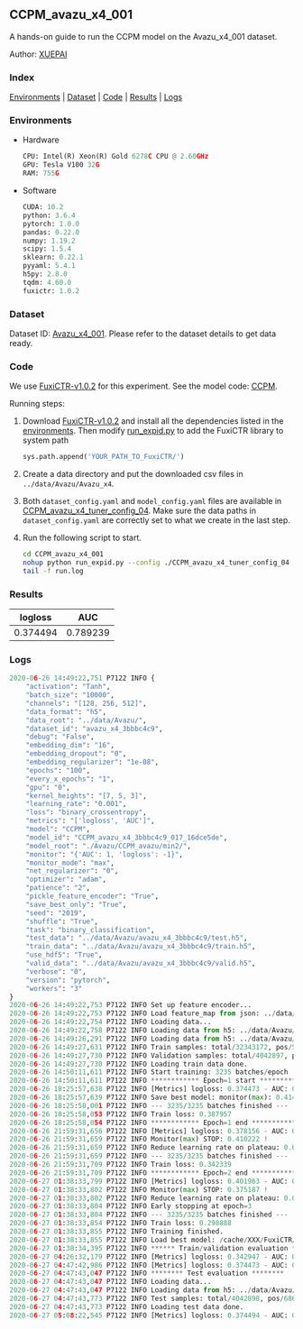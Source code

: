 ## CCPM_avazu_x4_001

A hands-on guide to run the CCPM model on the Avazu_x4_001 dataset.

Author: [XUEPAI](https://github.com/xue-pai)

### Index
[Environments](#Environments) | [Dataset](#Dataset) | [Code](#Code) | [Results](#Results) | [Logs](#Logs)

### Environments
+ Hardware

  ```python
  CPU: Intel(R) Xeon(R) Gold 6278C CPU @ 2.60GHz
  GPU: Tesla V100 32G
  RAM: 755G

  ```

+ Software

  ```python
  CUDA: 10.2
  python: 3.6.4
  pytorch: 1.0.0
  pandas: 0.22.0
  numpy: 1.19.2
  scipy: 1.5.4
  sklearn: 0.22.1
  pyyaml: 5.4.1
  h5py: 2.8.0
  tqdm: 4.60.0
  fuxictr: 1.0.2
  ```

### Dataset
Dataset ID: [Avazu_x4_001](https://github.com/openbenchmark/BARS/blob/master/ctr_prediction/datasets/Avazu/README.md#Avazu_x4_001). Please refer to the dataset details to get data ready.

### Code

We use [FuxiCTR-v1.0.2](https://github.com/xue-pai/FuxiCTR/tree/v1.0.2) for this experiment. See the model code: [CCPM](https://github.com/xue-pai/FuxiCTR/blob/v1.0.2/fuxictr/pytorch/models/CCPM.py).

Running steps:

1. Download [FuxiCTR-v1.0.2](https://github.com/xue-pai/FuxiCTR/archive/refs/tags/v1.0.2.zip) and install all the dependencies listed in the [environments](#environments). Then modify [run_expid.py](./run_expid.py#L5) to add the FuxiCTR library to system path
    
    ```python
    sys.path.append('YOUR_PATH_TO_FuxiCTR/')
    ```

2. Create a data directory and put the downloaded csv files in `../data/Avazu/Avazu_x4`.

3. Both `dataset_config.yaml` and `model_config.yaml` files are available in [CCPM_avazu_x4_tuner_config_04](./CCPM_avazu_x4_tuner_config_04). Make sure the data paths in `dataset_config.yaml` are correctly set to what we create in the last step.

4. Run the following script to start.

    ```bash
    cd CCPM_avazu_x4_001
    nohup python run_expid.py --config ./CCPM_avazu_x4_tuner_config_04 --expid CCPM_avazu_x4_017_75c68752 --gpu 0 > run.log &
    tail -f run.log
    ```

### Results

| logloss | AUC  |
|:--------------------:|:--------------------:|
| 0.374494 | 0.789239  |


### Logs
```python
2020-06-26 14:49:22,751 P7122 INFO {
    "activation": "Tanh",
    "batch_size": "10000",
    "channels": "[128, 256, 512]",
    "data_format": "h5",
    "data_root": "../data/Avazu/",
    "dataset_id": "avazu_x4_3bbbc4c9",
    "debug": "False",
    "embedding_dim": "16",
    "embedding_dropout": "0",
    "embedding_regularizer": "1e-08",
    "epochs": "100",
    "every_x_epochs": "1",
    "gpu": "0",
    "kernel_heights": "[7, 5, 3]",
    "learning_rate": "0.001",
    "loss": "binary_crossentropy",
    "metrics": "['logloss', 'AUC']",
    "model": "CCPM",
    "model_id": "CCPM_avazu_x4_3bbbc4c9_017_16dce5de",
    "model_root": "./Avazu/CCPM_avazu/min2/",
    "monitor": "{'AUC': 1, 'logloss': -1}",
    "monitor_mode": "max",
    "net_regularizer": "0",
    "optimizer": "adam",
    "patience": "2",
    "pickle_feature_encoder": "True",
    "save_best_only": "True",
    "seed": "2019",
    "shuffle": "True",
    "task": "binary_classification",
    "test_data": "../data/Avazu/avazu_x4_3bbbc4c9/test.h5",
    "train_data": "../data/Avazu/avazu_x4_3bbbc4c9/train.h5",
    "use_hdf5": "True",
    "valid_data": "../data/Avazu/avazu_x4_3bbbc4c9/valid.h5",
    "verbose": "0",
    "version": "pytorch",
    "workers": "3"
}
2020-06-26 14:49:22,753 P7122 INFO Set up feature encoder...
2020-06-26 14:49:22,753 P7122 INFO Load feature_map from json: ../data/Avazu/avazu_x4_3bbbc4c9/feature_map.json
2020-06-26 14:49:22,754 P7122 INFO Loading data...
2020-06-26 14:49:22,758 P7122 INFO Loading data from h5: ../data/Avazu/avazu_x4_3bbbc4c9/train.h5
2020-06-26 14:49:26,291 P7122 INFO Loading data from h5: ../data/Avazu/avazu_x4_3bbbc4c9/valid.h5
2020-06-26 14:49:27,631 P7122 INFO Train samples: total/32343172, pos/5492052, neg/26851120, ratio/16.98%
2020-06-26 14:49:27,730 P7122 INFO Validation samples: total/4042897, pos/686507, neg/3356390, ratio/16.98%
2020-06-26 14:49:27,730 P7122 INFO Loading train data done.
2020-06-26 14:50:11,611 P7122 INFO Start training: 3235 batches/epoch
2020-06-26 14:50:11,611 P7122 INFO ************ Epoch=1 start ************
2020-06-26 18:25:57,638 P7122 INFO [Metrics] logloss: 0.374473 - AUC: 0.789223
2020-06-26 18:25:57,639 P7122 INFO Save best model: monitor(max): 0.414750
2020-06-26 18:25:58,001 P7122 INFO --- 3235/3235 batches finished ---
2020-06-26 18:25:58,053 P7122 INFO Train loss: 0.387957
2020-06-26 18:25:58,054 P7122 INFO ************ Epoch=1 end ************
2020-06-26 21:59:31,656 P7122 INFO [Metrics] logloss: 0.378156 - AUC: 0.788378
2020-06-26 21:59:31,659 P7122 INFO Monitor(max) STOP: 0.410222 !
2020-06-26 21:59:31,659 P7122 INFO Reduce learning rate on plateau: 0.000100
2020-06-26 21:59:31,659 P7122 INFO --- 3235/3235 batches finished ---
2020-06-26 21:59:31,709 P7122 INFO Train loss: 0.342339
2020-06-26 21:59:31,709 P7122 INFO ************ Epoch=2 end ************
2020-06-27 01:38:33,799 P7122 INFO [Metrics] logloss: 0.401963 - AUC: 0.777150
2020-06-27 01:38:33,802 P7122 INFO Monitor(max) STOP: 0.375187 !
2020-06-27 01:38:33,802 P7122 INFO Reduce learning rate on plateau: 0.000010
2020-06-27 01:38:33,804 P7122 INFO Early stopping at epoch=3
2020-06-27 01:38:33,804 P7122 INFO --- 3235/3235 batches finished ---
2020-06-27 01:38:33,854 P7122 INFO Train loss: 0.298888
2020-06-27 01:38:33,855 P7122 INFO Training finished.
2020-06-27 01:38:33,855 P7122 INFO Load best model: /cache/XXX/FuxiCTR/benchmarks/Avazu/CCPM_avazu/min2/avazu_x4_3bbbc4c9/CCPM_avazu_x4_3bbbc4c9_017_16dce5de_model.ckpt
2020-06-27 01:38:34,395 P7122 INFO ****** Train/validation evaluation ******
2020-06-27 04:26:32,179 P7122 INFO [Metrics] logloss: 0.342947 - AUC: 0.839513
2020-06-27 04:47:42,986 P7122 INFO [Metrics] logloss: 0.374473 - AUC: 0.789223
2020-06-27 04:47:43,047 P7122 INFO ******** Test evaluation ********
2020-06-27 04:47:43,047 P7122 INFO Loading data...
2020-06-27 04:47:43,047 P7122 INFO Loading data from h5: ../data/Avazu/avazu_x4_3bbbc4c9/test.h5
2020-06-27 04:47:43,773 P7122 INFO Test samples: total/4042898, pos/686507, neg/3356391, ratio/16.98%
2020-06-27 04:47:43,773 P7122 INFO Loading test data done.
2020-06-27 05:08:22,545 P7122 INFO [Metrics] logloss: 0.374494 - AUC: 0.789239

```
